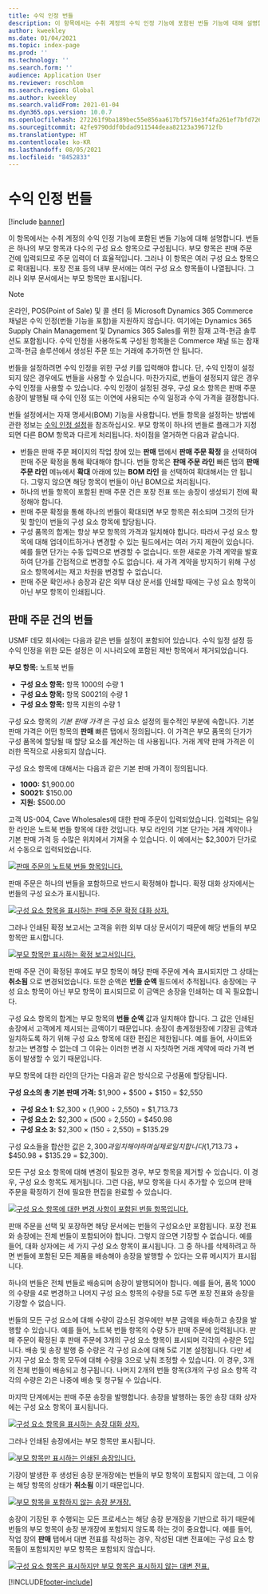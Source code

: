 ```yaml
---
title: 수익 인정 번들
description: 이 항목에서는 수취 계정의 수익 인정 기능에 포함된 번들 기능에 대해 설명합니다. 번들은 하나의 부모 항목과 다수의 구성 요소 항목으로 구성됩니다.
author: kweekley
ms.date: 01/04/2021
ms.topic: index-page
ms.prod: ''
ms.technology: ''
ms.search.form: ''
audience: Application User
ms.reviewer: roschlom
ms.search.region: Global
ms.author: kweekley
ms.search.validFrom: 2021-01-04
ms.dyn365.ops.version: 10.0.7
ms.openlocfilehash: 272261f9ba189bec55e856aa617bf5716e3f4fa261ef7bfd7269184a09a51a2b
ms.sourcegitcommit: 42fe9790ddf0bdad911544deaa82123a396712fb
ms.translationtype: HT
ms.contentlocale: ko-KR
ms.lasthandoff: 08/05/2021
ms.locfileid: "8452833"
---
```

# <a name="revenue-recognition-bundles"></a>수익 인정 번들

[!include [banner](../includes/banner.md)]

이 항목에서는 수취 계정의 수익 인정 기능에 포함된 번들 기능에 대해 설명합니다. 번들은 하나의 부모 항목과 다수의 구성 요소 항목으로 구성됩니다. 부모 항목은 판매 주문 건에 입력되므로 주문 입력이 더 효율적입니다. 그러나 이 항목은 여러 구성 요소 항목으로 확대됩니다. 포장 전표 등의 내부 문서에는 여러 구성 요소 항목들이 나열됩니다. 그러나 외부 문서에서는 부모 항목만 표시됩니다.

> [!NOTE]
> 온라인, POS(Point of Sale) 및 콜 센터 등 Microsoft Dynamics 365 Commerce 채널은 수익 인정(번들 기능을 포함)을 지원하지 않습니다. 여기에는 Dynamics 365 Supply Chain Management 및 Dynamics 365 Sales를 위한 잠재 고객-현금 솔루션도 포함됩니다. 수익 인정을 사용하도록 구성된 항목들은 Commerce 채널 또는 잠재 고객-현금 솔루션에서 생성된 주문 또는 거래에 추가하면 안 됩니다.

번들을 설정하려면 수익 인정을 위한 구성 키를 입력해야 합니다. 단, 수익 인정이 설정되지 않은 경우에도 번들을 사용할 수 있습니다. 마찬가지로, 번들이 설정되지 않은 경우 수익 인정을 사용할 수 있습니다. 수익 인정이 설정된 경우, 구성 요소 항목은 판매 주문 송장이 발행될 때 수익 인정 또는 이연에 사용되는 수익 일정과 수익 가격을 결정합니다.

번들 설정에서는 자재 명세서(BOM) 기능을 사용합니다. 번들 항목을 설정하는 방법에 관한 정보는 [수익 인정 설정](revenue-recognition-setup.md)을 참조하십시오. 부모 항목이 하나의 번들로 플래그가 지정되면 다른 BOM 항목과 다르게 처리됩니다. 차이점을 열거하면 다음과 같습니다.

- 번들은 판매 주문 페이지의 작업 창에 있는 **판매** 탭에서 **판매 주문 확정** 을 선택하여 판매 주문 확정을 통해 확대해야 합니다. 번들 항목은 **판매 주문 라인** 빠른 탭의 **판매 주문 라인** 메뉴에서 **확대** 아래에 있는 **BOM 라인** 을 선택하여 확대해서는 안 됩니다. 그렇지 않으면 해당 항목이 번들이 아닌 BOM으로 처리됩니다.
- 하나의 번들 항목이 포함된 판매 주문 건은 포장 전표 또는 송장이 생성되기 전에 확정해야 합니다.
- 판매 주문 확정을 통해 하나의 번들이 확대되면 부모 항목은 취소되며 그것의 단가 및 할인이 번들의 구성 요소 항목에 할당됩니다.
- 구성 품목의 합계는 항상 부모 항목의 가격과 일치해야 합니다. 따라서 구성 요소 항목에 대해 업데이트하거나 변경할 수 있는 필드에서는 여러 가지 제한이 있습니다. 예를 들면 단가는 수동 입력으로 변경할 수 없습니다. 또한 새로운 가격 계약을 발효하여 단가를 간접적으로 변경할 수도 없습니다. 새 가격 계약을 방지하기 위해 구성 요소 항목에서는 재고 차원을 변경할 수 없습니다.
- 판매 주문 확인서나 송장과 같은 외부 대상 문서를 인쇄할 때에는 구성 요소 항목이 아닌 부모 항목이 인쇄됩니다.

## <a name="bundles-on-sales-orders"></a>판매 주문 건의 번들

USMF 데모 회사에는 다음과 같은 번들 설정이 포함되어 있습니다. 수익 일정 설정 등 수익 인정을 위한 모든 설정은 이 시나리오에 포함된 제반 항목에서 제거되었습니다.

**부모 항목:** 노트북 번들

- **구성 요소 항목:** 항목 1000의 수량 1
- **구성 요소 항목:** 항목 S0021의 수량 1
- **구성 요소 항목:** 항목 지원의 수량 1

구성 요소 항목의 *기본 판매 가격* 은 구성 요소 설정의 필수적인 부분에 속합니다. 기본 판매 가격은 어떤 항목의 **판매** 빠른 탭에서 정의됩니다. 이 가격은 부모 품목의 단가가 구성 품목에 할당될 때 할당 요소를 계산하는 데 사용됩니다. 거래 계약 판매 가격은 이러한 목적으로 사용되지 않습니다.

구성 요소 항목에 대해서는 다음과 같은 기본 판매 가격이 정의됩니다.

- **1000:** $1,900.00
- **S0021:** $150.00
- **지원:** $500.00

고객 US-004, Cave Wholesales에 대한 판매 주문이 입력되었습니다. 입력되는 유일한 라인은 노트북 번들 항목에 대한 것입니다. 부모 라인의 기본 단가는 거래 계약이나 기본 판매 가격 등 수많은 위치에서 가져올 수 있습니다. 이 예에서는 $2,300가 단가로서 수동으로 입력되었습니다.

[![판매 주문의 노트북 번들 항목입니다.](./media/bundle-01.png)](./media/bundle-01.png)

판매 주문은 하나의 번들을 포함하므로 반드시 확정해야 합니다. 확정 대화 상자에서는 번들의 구성 요소가 표시됩니다.

[![구성 요소 항목을 표시하는 판매 주문 확정 대화 상자.](./media/bundle-02.png)](./media/bundle-02.png)

그러나 인쇄된 확정 보고서는 고객을 위한 외부 대상 문서이기 때문에 해당 번들의 부모 항목만 표시합니다.

[![부모 항목만 표시하는 확정 보고서입니다.](./media/bundle-03.png)](./media/bundle-03.png)

판매 주문 건이 확정된 후에도 부모 항목이 해당 판매 주문에 계속 표시되지만 그 상태는 **취소됨** 으로 변경되었습니다. 또한 순액은 **번들 순액** 필드에서 추적됩니다. 송장에는 구성 요소 항목이 아닌 부모 항목이 표시되므로 이 금액은 송장을 인쇄하는 데 꼭 필요합니다.

구성 요소 항목의 합계는 부모 항목의 **번들 순액** 값과 일치해야 합니다. 그 값은 인쇄된 송장에서 고객에게 제시되는 금액이기 때문입니다. 송장이 총계정원장에 기장된 금액과 일치하도록 하기 위해 구성 요소 항목에 대한 편집은 제한됩니다. 예를 들어, 사이트와 창고는 변경할 수 없는데 그 이유는 이러한 변경 시 자칫하면 거래 계약에 따라 가격 변동이 발생할 수 있기 때문입니다.

부모 항목에 대한 라인의 단가는 다음과 같은 방식으로 구성품에 할당됩니다.

**구성 요소의 총 기본 판매 가격:** $1,900 + $500 + $150 = $2,550

- **구성 요소 1:** $2,300 × (1,900 ÷ 2,550) = $1,713.73
- **구성 요소 2:** $2,300 × (500 ÷ 2,550) = $450.98
- **구성 요소 3:** $2,300 × (150 ÷ 2,550) = $135.29

구성 요소들을 합산한 값은 $2,300과 일치해야 하며 실제로 일치합니다($1,713.73 + $450.98 + $135.29 = $2,300).

모든 구성 요소 항목에 대해 변경이 필요한 경우, 부모 항목을 제거할 수 있습니다. 이 경우, 구성 요소 항목도 제거됩니다. 그런 다음, 부모 항목을 다시 추가할 수 있으며 판매 주문을 확정하기 전에 필요한 편집을 완료할 수 있습니다.

[![구성 요소 항목에 대한 변경 사항이 포함된 번들 항목입니다.](./media/bundle-04.png)](./media/bundle-04.png)

판매 주문을 선택 및 포장하면 해당 문서에는 번들의 구성요소만 포함됩니다. 포장 전표와 송장에는 전체 번들이 포함되어야 합니다. 그렇지 않으면 기장할 수 없습니다. 예를 들어, 대화 상자에는 세 가지 구성 요소 항목이 표시됩니다. 그 중 하나를 삭제하려고 하면 번들에 포함된 모든 제품을 배송해야 송장을 발행할 수 있다는 오류 메시지가 표시됩니다.

하나의 번들은 전체 번들로 배송되며 송장이 발행되어야 합니다. 예를 들어, 품목 1000의 수량을 4로 변경하고 나머지 구성 요소 항목의 수량을 5로 두면 포장 전표와 송장을 기장할 수 없습니다.

번들의 모든 구성 요소에 대해 수량이 감소된 경우에만 부분 금액을 배송하고 송장을 발행할 수 있습니다. 예를 들어, 노트북 번들 항목의 수량 5가 판매 주문에 입력됩니다. 판매 주문이 확정된 후 판매 주문에 3개의 구성 요소 항목이 표시되며 각각의 수량은 5입니다. 배송 및 송장 발행 중 수량은 각 구성 요소에 대해 5로 기본 설정됩니다. 다만 세 가지 구성 요소 항목 모두에 대해 수량을 3으로 낮춰 조정할 수 있습니다. 이 경우, 3개의 전체 번들이 배송되고 청구됩니다. 나머지 2개의 번들 항목(3개의 구성 요소 항목 각각의 수량은 2)은 나중에 배송 및 청구될 수 있습니다.

마지막 단계에서는 판매 주문 송장을 발행합니다. 송장을 발행하는 동안 송장 대화 상자에는 구성 요소 항목이 표시됩니다.

[![구성 요소 항목을 표시하는 송장 대화 상자.](./media/bundle-06.png)](./media/bundle-06.png)

그러나 인쇄된 송장에서는 부모 항목만 표시됩니다.
 
[![부모 항목만 표시하는 인쇄된 송장입니다.](./media/bundle-07.png)](./media/bundle-07.png)

기장이 발생한 후 생성된 송장 분개장에는 번들의 부모 항목이 포함되지 않는데, 그 이유는 해당 항목의 상태가 **취소됨** 이기 때문입니다.

[![부모 항목을 포함하지 않는 송장 분개장.](./media/bundle-08.png)](./media/bundle-08.png)

송장이 기장된 후 수행되는 모든 프로세스는 해당 송장 분개장을 기반으로 하기 때문에 번들의 부모 항목이 송장 분개장에 포함되지 않도록 하는 것이 중요합니다. 예를 들어, 작업 창의 **판매** 탭에서 대변 전표를 작성하는 경우, 작성된 대변 전표에는 구성 요소 항목들이 포함되지만 부모 항목은 포함되지 않습니다.

[![구성 요소 항목은 표시하지만 부모 항목은 표시하지 않는 대변 전표.](./media/bundle-09.png)](./media/bundle-09.png)


[!INCLUDE[footer-include](../../includes/footer-banner.md)]